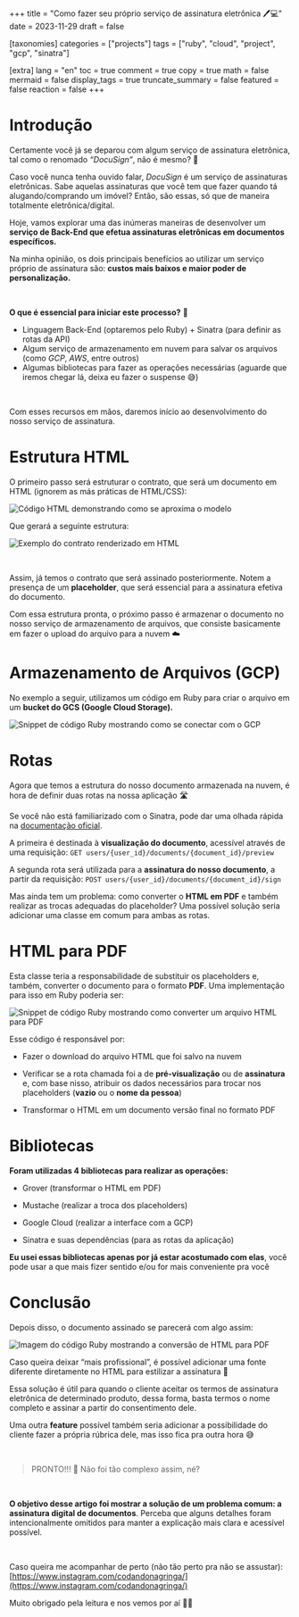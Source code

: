 +++
title = "Como fazer seu próprio serviço de assinatura eletrônica 🖊️💻"
date = 2023-11-29
draft = false

[taxonomies]
categories = ["projects"]
tags = ["ruby", "cloud", "project", "gcp", "sinatra"]

[extra]
lang = "en"
toc = true
comment = true
copy = true
math = false
mermaid = false
display_tags = true
truncate_summary = false
featured = false
reaction = false
+++

Introdução  
================

Certamente você já se deparou com algum serviço de assinatura eletrônica, tal como o renomado _“DocuSign”_, não é mesmo? 🤔

Caso você nunca tenha ouvido falar, _DocuSign_ é um serviço de assinaturas eletrônicas. Sabe aquelas assinaturas que você tem que fazer quando tá alugando/comprando um imóvel? Então, são essas, só que de maneira totalmente eletrônica/digital.

Hoje, vamos explorar uma das inúmeras maneiras de desenvolver um **serviço de Back-End que efetua assinaturas eletrônicas em documentos específicos.**

Na minha opinião, os dois principais benefícios ao utilizar um serviço próprio de assinatura são: **custos mais baixos e maior poder de personalização.**

&nbsp;

**O que é essencial para iniciar este processo?** 📝

*   Linguagem Back-End (optaremos pelo Ruby) + Sinatra (para definir as rotas da API)
*   Algum serviço de armazenamento em nuvem para salvar os arquivos (como _GCP_, _AWS_, entre outros)
*   Algumas bibliotecas para fazer as operações necessárias (aguarde que iremos chegar lá, deixa eu fazer o suspense 😅)

&nbsp;

Com esses recursos em mãos, daremos início ao desenvolvimento do nosso serviço de assinatura.

Estrutura HTML  
================

O primeiro passo será estruturar o contrato, que será um documento em HTML (ignorem as más práticas de HTML/CSS):

![Código HTML demonstrando como se aproxima o modelo](https://miro.medium.com/v2/resize:fit:4800/format:webp/1*TvekvMcx0MyZtQYCauZsuQ.png)

Que gerará a seguinte estrutura:

![Exemplo do contrato renderizado em HTML](https://miro.medium.com/v2/resize:fit:4800/format:webp/1*3kRJ_Wu-a89zZ0AFhFE5WQ.png)

&nbsp;

Assim, já temos o contrato que será assinado posteriormente. Notem a presença de um **placeholder**, que será essencial para a assinatura efetiva do documento.

Com essa estrutura pronta, o próximo passo é armazenar o documento no nosso serviço de armazenamento de arquivos, que consiste basicamente em fazer o upload do arquivo para a nuvem ☁️

Armazenamento de Arquivos (GCP)  
================

No exemplo a seguir, utilizamos um código em Ruby para criar o arquivo em um **bucket do GCS (Google Cloud Storage).**

![Snippet de código Ruby mostrando como se conectar com o GCP](https://miro.medium.com/v2/resize:fit:4800/format:webp/1*N9S9kOMnpU4eCQIQC86KIQ.png)

Rotas  
================

Agora que temos a estrutura do nosso documento armazenada na nuvem, é hora de definir duas rotas na nossa aplicação 🛣️

Se você não está familiarizado com o Sinatra, pode dar uma olhada rápida na [documentação oficial](https://www.rubydoc.info/gems/sinatra).

A primeira é destinada à **visualização do documento**, acessível através de uma requisição: `GET users/{user_id}/documents/{document_id}/preview`

A segunda rota será utilizada para a **assinatura do nosso documento**, a partir da requisição: `POST users/{user_id}/documents/{document_id}/sign`

Mas ainda tem um problema: como converter o **HTML em PDF** e também realizar as trocas adequadas do placeholder? Uma possível solução seria adicionar uma classe em comum para ambas as rotas.

HTML para PDF  
================

Esta classe teria a responsabilidade de substituir os placeholders e, também, converter o documento para o formato **PDF**. Uma implementação para isso em Ruby poderia ser:

![Snippet de código Ruby mostrando como converter um arquivo HTML para PDF](https://miro.medium.com/v2/resize:fit:4800/format:webp/1*W_usanKzO_axC7QhuibSpw.png)

Esse código é responsável por:

*   Fazer o download do arquivo HTML que foi salvo na nuvem
&nbsp;

*   Verificar se a rota chamada foi a de **pré-visualização** ou de **assinatura** e, com base nisso, atribuir os dados necessários para trocar nos placeholders (**vazio** ou o **nome da pessoa**)
&nbsp;

*   Transformar o HTML em um documento versão final no formato PDF

Bibliotecas  
================

**Foram utilizadas 4 bibliotecas para realizar as operações:**

*   Grover (transformar o HTML em PDF)
&nbsp;

*   Mustache (realizar a troca dos placeholders)
&nbsp;

*   Google Cloud (realizar a interface com a GCP)
&nbsp;

*   Sinatra e suas dependências (para as rotas da aplicação)

**Eu usei essas bibliotecas apenas por já estar acostumado com elas**, você pode usar a que mais fizer sentido e/ou for mais conveniente pra você

Conclusão  
================

Depois disso, o documento assinado se parecerá com algo assim:

![Imagem do código Ruby mostrando a conversão de HTML para PDF](https://miro.medium.com/v2/resize:fit:4800/format:webp/1*Tgh3HYbrmIEFkt1lrkc4rA.png)

Caso queira deixar “mais profissional”, é possível adicionar uma fonte diferente diretamente no HTML para estilizar a assinatura 💅

Essa solução é útil para quando o cliente aceitar os termos de assinatura eletrônica de determinado produto, dessa forma, basta termos o nome completo e assinar a partir do consentimento dele.

Uma outra **feature** possível também seria adicionar a possibilidade do cliente fazer a própria rúbrica dele, mas isso fica pra outra hora 😅

&nbsp;

> PRONTO!!! 🧙 Não foi tão complexo assim, né?

&nbsp;

**O objetivo desse artigo foi mostrar a solução de um problema comum: a assinatura digital de documentos**. Perceba que alguns detalhes foram intencionalmente omitidos para manter a explicação mais clara e acessível possível.

&nbsp;

Caso queira me acompanhar de perto (não tão perto pra não se assustar): [https://www.instagram.com/codandonagringa/](https://www.instagram.com/codandonagringa/)

Muito obrigado pela leitura e nos vemos por aí 👋😃

